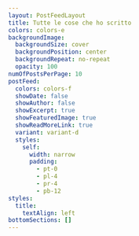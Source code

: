 ```yaml
---
layout: PostFeedLayout
title: Tutte le cose che ho scritto
colors: colors-e
backgroundImage:
  backgroundSize: cover
  backgroundPosition: center
  backgroundRepeat: no-repeat
  opacity: 100
numOfPostsPerPage: 10
postFeed:
  colors: colors-f
  showDate: false
  showAuthor: false
  showExcerpt: true
  showFeaturedImage: true
  showReadMoreLink: true
  variant: variant-d
  styles:
    self:
      width: narrow
      padding:
        - pt-0
        - pl-4
        - pr-4
        - pb-12
styles:
  title:
    textAlign: left
bottomSections: []
---
```

